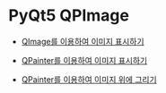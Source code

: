 # PyQt5 QPImage
 * [QImage를 이용하여 이미지 표시하기](https://lsjsj92.tistory.com/319)

 * [QPainter를 이용하여 이미지 표시하기](https://www.youtube.com/watch?v=bCPTSliTJkU)
 
 * [QPainter를 이용하여 이미지 위에 그리기](https://blog.naver.com/scordelia00/221578409106)
